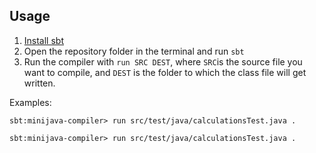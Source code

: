 ## Usage

1. [Install sbt](https://www.scala-sbt.org/download/)
2. Open the repository folder in the terminal and run `sbt`
3. Run the compiler with `run SRC DEST`, where `SRC`is the source file you want to compile, and `DEST` is the folder to which the class file will get written.

Examples:

```
sbt:minijava-compiler> run src/test/java/calculationsTest.java .
```

```
sbt:minijava-compiler> run src/test/java/calculationsTest.java .
```